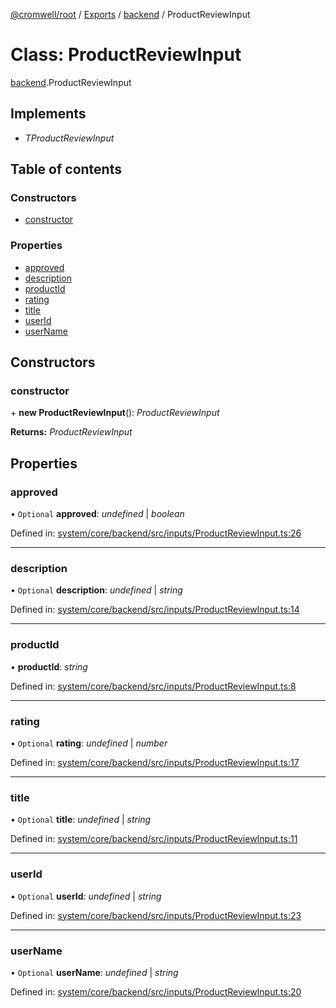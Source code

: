 [@cromwell/root](../README.md) / [Exports](../modules.md) / [backend](../modules/backend.md) / ProductReviewInput

# Class: ProductReviewInput

[backend](../modules/backend.md).ProductReviewInput

## Implements

* *TProductReviewInput*

## Table of contents

### Constructors

- [constructor](backend.productreviewinput.md#constructor)

### Properties

- [approved](backend.productreviewinput.md#approved)
- [description](backend.productreviewinput.md#description)
- [productId](backend.productreviewinput.md#productid)
- [rating](backend.productreviewinput.md#rating)
- [title](backend.productreviewinput.md#title)
- [userId](backend.productreviewinput.md#userid)
- [userName](backend.productreviewinput.md#username)

## Constructors

### constructor

\+ **new ProductReviewInput**(): *ProductReviewInput*

**Returns:** *ProductReviewInput*

## Properties

### approved

• `Optional` **approved**: *undefined* \| *boolean*

Defined in: [system/core/backend/src/inputs/ProductReviewInput.ts:26](https://github.com/CromwellCMS/Cromwell/blob/ccdbdd0/system/core/backend/src/inputs/ProductReviewInput.ts#L26)

___

### description

• `Optional` **description**: *undefined* \| *string*

Defined in: [system/core/backend/src/inputs/ProductReviewInput.ts:14](https://github.com/CromwellCMS/Cromwell/blob/ccdbdd0/system/core/backend/src/inputs/ProductReviewInput.ts#L14)

___

### productId

• **productId**: *string*

Defined in: [system/core/backend/src/inputs/ProductReviewInput.ts:8](https://github.com/CromwellCMS/Cromwell/blob/ccdbdd0/system/core/backend/src/inputs/ProductReviewInput.ts#L8)

___

### rating

• `Optional` **rating**: *undefined* \| *number*

Defined in: [system/core/backend/src/inputs/ProductReviewInput.ts:17](https://github.com/CromwellCMS/Cromwell/blob/ccdbdd0/system/core/backend/src/inputs/ProductReviewInput.ts#L17)

___

### title

• `Optional` **title**: *undefined* \| *string*

Defined in: [system/core/backend/src/inputs/ProductReviewInput.ts:11](https://github.com/CromwellCMS/Cromwell/blob/ccdbdd0/system/core/backend/src/inputs/ProductReviewInput.ts#L11)

___

### userId

• `Optional` **userId**: *undefined* \| *string*

Defined in: [system/core/backend/src/inputs/ProductReviewInput.ts:23](https://github.com/CromwellCMS/Cromwell/blob/ccdbdd0/system/core/backend/src/inputs/ProductReviewInput.ts#L23)

___

### userName

• `Optional` **userName**: *undefined* \| *string*

Defined in: [system/core/backend/src/inputs/ProductReviewInput.ts:20](https://github.com/CromwellCMS/Cromwell/blob/ccdbdd0/system/core/backend/src/inputs/ProductReviewInput.ts#L20)
